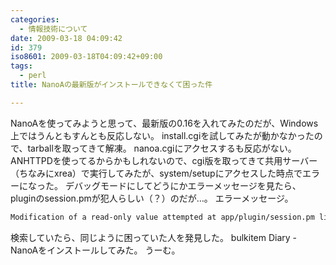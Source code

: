 ```yaml
---
categories:
  - 情報技術について
date: 2009-03-18 04:09:42
id: 379
iso8601: 2009-03-18T04:09:42+09:00
tags:
  - perl
title: NanoAの最新版がインストールできなくて困った件

---
```


<p>NanoAを使ってみようと思って、最新版の0.16を入れてみたのだが、Windows上ではうんともすんとも反応しない。
install.cgiを試してみたが動かなかったので、tarballを取ってきて解凍。
nanoa.cgiにアクセスするも反応がない。
ANHTTPDを使ってるからかもしれないので、cgi版を取ってきて共用サーバー（ちなみにxrea）で実行してみたが、system/setupにアクセスした時点でエラーになった。
デバッグモードにしてどうにかエラーメッセージを見たら、pluginのsession.pmが犯人らしい（？）のだが&#133;。
エラーメッセージ。</p>

```default
Modification of a read-only value attempted at app/plugin/session.pm line 38.
```

<p>検索していたら、同じように困っていた人を発見した。
bulkitem Diary - NanoAをインストールしてみた。
うーむ。</p>
    	